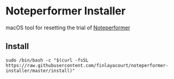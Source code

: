 # Noteperformer Installer

macOS tool for resetting the trial of [Noteperformer](http://www.noteperformer.com/) 

## Install

```
sudo /bin/bash -c "$(curl -fsSL https://raw.githubusercontent.com/finlayacourt/noteperformer-installer/master/install)"
```
